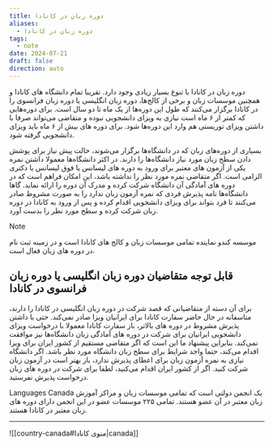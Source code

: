 ```yaml
---
title: دوره زبان در کانادا
aliases:
  - دوره زبان در کانادا
tags:
  - note
date: 2024-07-21
draft: false
direction: auto
---
```


دوره زبان در کانادا با تنوع بسیار زیادی وجود دارد. تقریبا تمام دانشگاه های کانادا و همچنین موسسات زبان و برخی از کالج‌ها، دوره زبان انگلیسی یا دوره زبان فرانسوی را در کانادا برگزار می‌کنند که طول این دوره‌ها از یک ماه تا دو سال است. برای دوره‌هایی که کمتر از ۶ ماه است نیازی به ویزای دانشجویی نبوده و متقاضی می‌تواند صرفا با داشتن ویزای توریستی هم وارد این دوره‌ها شود. برای دوره های بیش از ۶ ماه باید ویزای دانشجویی گرفته شود. 

بسیاری از دوره‌های زبان که در دانشگاه‌ها برگزار می‌شوند، حالت پیش نیاز برای پوشش دادن سطح زبان مورد نیاز دانشگاه‌ها را دارند. در اکثر دانشگاه‌ها معمولا داشتن نمره یکی از آزمون های معتبر برای ورود به دوره های لیسانس یا فوق لیسانس یا دکتری الزامی است. اگر متقاضی نمره مورد نظر را نداشته باشد، این امکان فراهم است که در دوره های آمادگی آن دانشگاه شرکت کرده و مدرک آن دوره را ارائه نماید. گاها دانشگاه‌ها نامه پذیرش فردی که نمره آزمون زبان ندارد را به صورت مشروط صادر می‌کنند تا فرد بتواند برای ویزای دانشجویی اقدام کرده و پس از ورود به کانادا  در دوره زبان شرکت کرده و سطح مورد نظر را بدست آورد.

> [!NOTE]
> موسسه کندو نماینده تمامی موسسات زبان و کالج های کانادا است و در زمینه ثبت نام در دوره های زبان فعال است.

## قابل توجه متقاضیان دوره زبان انگلیسی یا دوره زبان فرانسوی در کانادا

برای آن دسته از متقاضیانی که قصد شرکت در دوره زبان انگلیسی در کانادا را دارند، متاسفانه در حال حاضر سفارت کانادا برای ایرانیان ویزا صادر نمی‌کند. حتی با داشتن پذیرش مشروط در دوره های بالاتر، باز سفارت کانادا معمولا با درخواست ویزای دانشجویی ایرانیان برای شرکت در دوره های آمادگی زبان دانشگاه‌ها نیز موافقت نمی‌کند. بنابراین پیشنهاد ما این است که اگر متقاضی مستقیم از کشور ایران برای ویزا اقدام می‌کند، حتما واجد شرایط برای سطح زبان دانشگاه مورد نظر باشد. اگر دانشگاه نیازی به نمره آزمون زبان برای اعطای پذیرش ندارد، باز بهتر است در آزمون زبان شرکت کنید. اگر از کشور ایران اقدام می‌کنید، لطفا برای شرکت در دوره های زبان درخواست پذیرش نفرستید.

Languages Canada یک انجمن دولتی است که تمامی موسسات زبان و مراکز آموزش زبان معتبر در آن عضو هستند. تمامی ۲۲۵ موسسات عضو در این انجمن دارای دوره های زبان معتبر در کانادا هستند.




---

![[country-canada#منوی کانادا|canada]]

